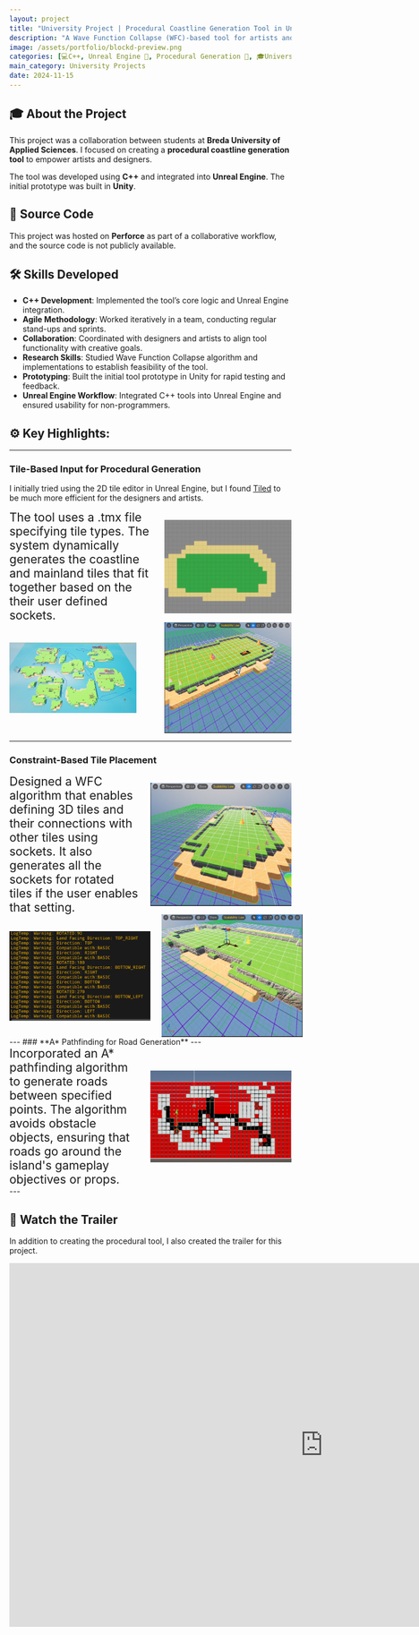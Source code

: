 ```yaml
---
layout: project
title: "University Project | Procedural Coastline Generation Tool in Unreal Engine"
description: "A Wave Function Collapse (WFC)-based tool for artists and designers to generate island coastlines procedurally."
image: /assets/portfolio/blockd-preview.png
categories: [💻C++, Unreal Engine 🌊, Procedural Generation 🔀, 🎓University, Tools 🛠️]
main_category: University Projects
date: 2024-11-15
---
```

## 🎓 About the Project

This project was a collaboration between students at **Breda University of Applied Sciences**. I focused on creating a **procedural coastline generation tool** to empower artists and designers.

The tool was developed using **C++** and integrated into **Unreal Engine**. The initial prototype was built in **Unity**.

## 📂 Source Code

This project was hosted on **Perforce** as part of a collaborative workflow, and the source code is not publicly available.

## 🛠️ Skills Developed
- **C++ Development**: Implemented the tool’s core logic and Unreal Engine integration.  
- **Agile Methodology**: Worked iteratively in a team, conducting regular stand-ups and sprints.  
- **Collaboration**: Coordinated with designers and artists to align tool functionality with creative goals.  
- **Research Skills**: Studied Wave Function Collapse algorithm and implementations to establish feasibility of the tool.  
- **Prototyping**: Built the initial tool prototype in Unity for rapid testing and feedback.  
- **Unreal Engine Workflow**: Integrated C++ tools into Unreal Engine and ensured usability for non-programmers.

## ⚙️ Key Highlights:

---
### **Tile-Based Input for Procedural Generation**
I initially tried using the 2D tile editor in Unreal Engine, but I found [Tiled](https://www.mapeditor.org/) to be much more efficient for the designers and artists. 

<div style="display: flex; justify-content: space-between; align-items: center; gap: 20px;">
  <div style="flex: 1; font-size: 1.5em; display: flex; align-items: center;">
    The tool uses a .tmx file specifying tile types. The system dynamically generates the coastline and mainland tiles that fit together based on the their user defined sockets.
  </div>
  <img src="/assets/portfolio/blockD/tiledBefore.png" style="flex-shrink: 0; max-width: 45%; object-fit: contain;" alt="Tiled Input for Procedural Generation" />
</div>

<!-- Add the images showing the results of editing the text file in Tiled and how it shows in the engine -->
<div style="display: flex; justify-content: space-between; align-items: center; gap: 20px;">
  <img src="/assets/portfolio/blockD/over.png" style="flex-shrink: 0; max-width: 45%; object-fit: contain;" alt="Tiled Input Overview" />
  <img src="/assets/portfolio/blockD/engineModfied.png" style="flex-shrink: 0; max-width: 45%; object-fit: contain;" alt="In Engine Procedural Island" />
</div>

---

### **Constraint-Based Tile Placement**
<div style="display: flex; justify-content: space-between; align-items: center; gap: 20px;">
  <div style="flex: 1; font-size: 1.5em; display: flex; align-items: center;">
    Designed a WFC algorithm that enables defining 3D tiles and their connections with other tiles using sockets. It also generates all the sockets for rotated tiles if the user enables that setting.
  </div>
  <img src="/assets/portfolio/blockD/proc2.png" style="flex-shrink: 0; max-width: 50%; object-fit: contain;" alt="Constraint-Based Tile Placement" />
</div>

<!-- Add the images showing the results of editing the text file in Tiled and how it shows in the engine -->
<div style="display: flex; justify-content: space-between; align-items: center; gap: 20px;">
  <img src="/assets/portfolio/blockD/defineConstraints.png" style="flex-shrink: 0; max-width: 50%; object-fit: contain;" alt="In engine procedural Island" />
  <img src="/assets/portfolio/blockD/proc1.png" style="flex-shrink: 0; max-width: 50%; object-fit: contain;" alt="In Engine Procedural Island" />
</div>
---
### **A* Pathfinding for Road Generation**
---

<div style="display: flex; justify-content: space-between; align-items: center; gap: 20px;">
  <div style="flex: 1; font-size: 1.5em; display: flex; align-items: center;">
    Incorporated an A* pathfinding algorithm to generate roads between specified points. The algorithm avoids obstacle objects, ensuring that roads go around the island's gameplay objectives or props.
  </div>
  <img src="/assets/portfolio/blockD/AUnity.gif" style="flex-shrink: 0; max-width: 50%; object-fit: contain;" alt="A* Pathfinding for Road Generation" />
</div>
---

## 🎥 Watch the Trailer
In addition to creating the procedural tool, I also created the trailer for this project.
<iframe width="1120" height="650" src="https://www.youtube.com/embed/zk-24I7OJf8?si=GfJ0t553i__HbgYu" title="Game Trailer" frameborder="0" allow="accelerometer; autoplay; clipboard-write; encrypted-media; gyroscope; picture-in-picture; web-share" referrerpolicy="strict-origin-when-cross-origin" allowfullscreen></iframe>


